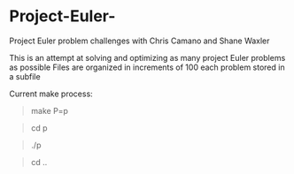 # Project-Euler-
Project Euler problem challenges with Chris Camano and Shane Waxler

This is an attempt at solving and optimizing as many project Euler problems as possible 
Files are organized in increments of 100 each problem stored in a subfile

Current make process:
> make P=p<problem-number>
  
> cd p<problem-number>
  
> ./p<problem-number>
  
> cd ..
  
